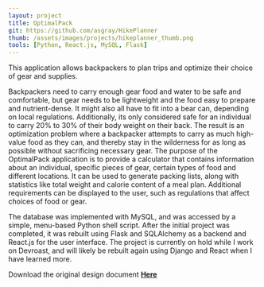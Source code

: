 ```yaml
---
layout: project
title: OptimalPack
git: https://github.com/asgray/HikePlanner
thumb: /assets/images/projects/hikeplanner_thumb.png
tools: [Python, React.js, MySQL, Flask]
---
```


This application allows backpackers to plan trips and optimize their choice of gear and supplies.

<!--more-->

Backpackers need to carry enough gear food and water to be safe and comfortable, but gear needs to be lightweight and the food easy to prepare and nutrient-dense. It might also all have to fit into a bear can, depending on local regulations. Additionally, its only considered safe for an individual to carry 20% to 30% of their body weight on their back. The result is an optimization problem where a backpacker attempts to carry as much high-value food as they can, and thereby stay in the wilderness for as long as possible without sacrificing necessary gear. The purpose of the OptimalPack application is to provide a calculator that contains information about an individual, specific pieces of gear, certain types of food and different locations. It can be used to generate packing lists, along with statistics like total weight and calorie content of a meal plan. Additional requirements can be displayed to the user, such as regulations that affect choices of food or gear.

The database was implemented with MySQL, and was accessed by a simple, menu-based Python shell script. After the initial project was completed, it was rebuilt using Flask and SQLAlchemy as a backend and React.js for the user interface. The project is currently on hold while I work on Devroast, and will likely be rebuilt again using Django and React when I have learned more.

Download the original design document **[Here](https://github.com/asgray/OptimalPack/raw/master/DBProject.pdf)**
